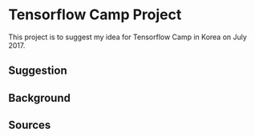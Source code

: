 # Tensorflow Camp Project
This project is to suggest my idea for Tensorflow Camp in Korea on July 2017.
## Suggestion
## Background
## Sources
